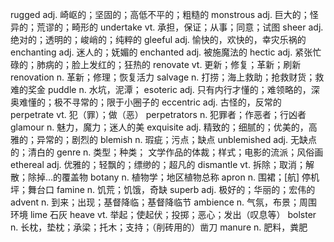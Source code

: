 rugged  adj. 崎岖的；坚固的；高低不平的；粗糙的
monstrous  adj. 巨大的；怪异的；荒谬的；畸形的
undertake  vt. 承担，保证；从事；同意；试图
sheer  adj. 绝对的；透明的；峻峭的；纯粹的 
gleeful  adj. 愉快的，欢快的，幸灾乐祸的
enchanting adj. 迷人的；妩媚的 enchanted adj. 被施魔法的
hectic  adj. 紧张忙碌的；肺病的；脸上发红的；狂热的
renovate vt. 更新；修复；革新；刷新  renovation  n. 革新；修理；恢复活力
salvage n. 打捞；海上救助；抢救财货；救难的奖金
puddle  n. 水坑，泥潭；
esoteric adj. 只有内行才懂的；难领略的，深奥难懂的；极不寻常的；限于小圈子的
eccentric adj. 古怪的，反常的
perpetrate vt. 犯（罪）；做（恶） perpetrators n. 犯罪者；作恶者；行凶者
glamour n. 魅力，魔力；迷人的美
exquisite adj. 精致的；细腻的；优美的，高雅的；异常的；剧烈的
blemish n. 瑕疵；污点；缺点 unblemished adj. 无缺点的；清白的 
genre  n. 类型；种类； 文学作品的体裁；样式；电影的流派；风俗画
ethereal adj. 优雅的；轻飘的；缥缈的；超凡的
dismantle vt. 拆除；取消；解散；除掉…的覆盖物
botany    n. 植物学；地区植物总称
apron   n. 围裙；[航] 停机坪；舞台口
famine  n. 饥荒；饥饿，奇缺
superb  adj. 极好的；华丽的；宏伟的
advent  n. 到来；出现；基督降临；基督降临节
ambience n. 气氛，布景；周围环境
lime    石灰
heave   vt. 举起；使起伏；投掷；恶心；发出（叹息等）
bolster  n. 长枕，垫枕；承梁；托木；支持；（削砖用的）凿刀
manure   n. 肥料，粪肥